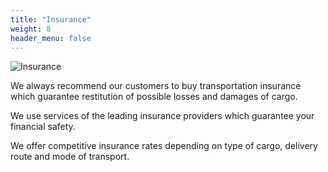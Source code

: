 ```yaml
---
title: "Insurance"
weight: 8
header_menu: false
---
```


![Insurance](../images/stock-vector-shipwreck-of-cargo-ship-vessel-sinking-in-ocean-with-goods-containers-going-under-water-surface-on-1539104057.jpg)

We always recommend our customers to buy transportation insurance which
guarantee restitution of possible losses and damages of cargo. 

We use services of the leading insurance providers which guarantee your financial safety. 

We offer competitive insurance rates depending on type of cargo, delivery route and mode of
transport.